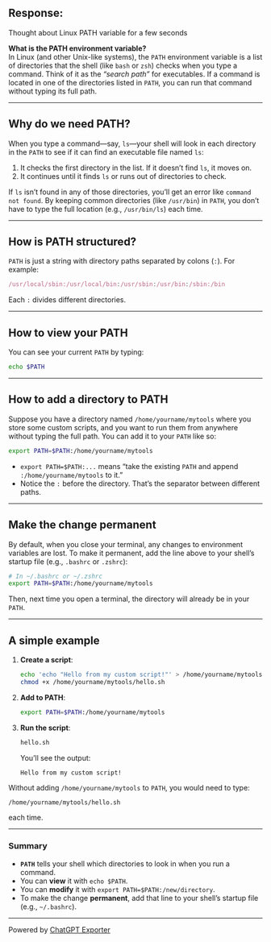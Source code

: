 ## Response:
Thought about Linux PATH variable for a few seconds

**What is the PATH environment variable?**  
In Linux (and other Unix-like systems), the `PATH` environment variable is a list of directories that the shell (like `bash` or `zsh`) checks when you type a command. Think of it as the _“search path”_ for executables. If a command is located in one of the directories listed in `PATH`, you can run that command without typing its full path.

* * *

Why do we need PATH?
--------------------

When you type a command—say, `ls`—your shell will look in each directory in the `PATH` to see if it can find an executable file named `ls`:

1.  It checks the first directory in the list. If it doesn’t find `ls`, it moves on.
2.  It continues until it finds `ls` or runs out of directories to check.

If `ls` isn’t found in any of those directories, you’ll get an error like `command not found`. By keeping common directories (like `/usr/bin`) in `PATH`, you don’t have to type the full location (e.g., `/usr/bin/ls`) each time.

* * *

How is PATH structured?
-----------------------

`PATH` is just a string with directory paths separated by colons (`:`). For example:

```javascript
/usr/local/sbin:/usr/local/bin:/usr/sbin:/usr/bin:/sbin:/bin
```

Each `:` divides different directories.

* * *

How to view your PATH
---------------------

You can see your current `PATH` by typing:

```bash
echo $PATH
```

* * *

How to add a directory to PATH
------------------------------

Suppose you have a directory named `/home/yourname/mytools` where you store some custom scripts, and you want to run them from anywhere without typing the full path. You can add it to your `PATH` like so:

```bash
export PATH=$PATH:/home/yourname/mytools
```

*   `export PATH=$PATH:...` means “take the existing `PATH` and append `:/home/yourname/mytools` to it.”
*   Notice the `:` before the directory. That’s the separator between different paths.

* * *

Make the change permanent
-------------------------

By default, when you close your terminal, any changes to environment variables are lost. To make it permanent, add the line above to your shell’s startup file (e.g., `.bashrc` or `.zshrc`):

```bash
# In ~/.bashrc or ~/.zshrc
export PATH=$PATH:/home/yourname/mytools
```

Then, next time you open a terminal, the directory will already be in your `PATH`.

* * *

A simple example
----------------

1.  **Create a script**:
    
    ```bash
    echo 'echo "Hello from my custom script!"' > /home/yourname/mytools/hello.sh
    chmod +x /home/yourname/mytools/hello.sh
    ```
    
2.  **Add to PATH**:
    
    ```bash
    export PATH=$PATH:/home/yourname/mytools
    ```
    
3.  **Run the script**:
    
    ```bash
    hello.sh
    ```
    
    You’ll see the output:
    
    ```vbnet
    Hello from my custom script!
    ```
    

Without adding `/home/yourname/mytools` to `PATH`, you would need to type:

```bash
/home/yourname/mytools/hello.sh
```

each time.

* * *

### Summary

*   **`PATH`** tells your shell which directories to look in when you run a command.
*   You can **view** it with `echo $PATH`.
*   You can **modify** it with `export PATH=$PATH:/new/directory`.
*   To make the change **permanent**, add that line to your shell’s startup file (e.g., `~/.bashrc`).



---
Powered by [ChatGPT Exporter](https://www.chatgptexporter.com)